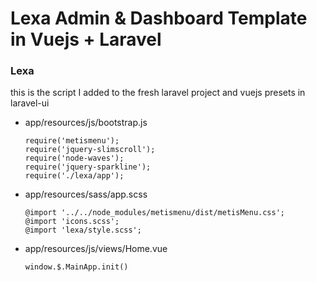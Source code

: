 # Lexa Admin & Dashboard Template in Vuejs + Laravel

### Lexa
this is the script I added to the fresh laravel project and vuejs presets in laravel-ui

* app/resources/js/bootstrap.js 
  ```
  require('metismenu');
  require('jquery-slimscroll');
  require('node-waves');
  require('jquery-sparkline');
  require('./lexa/app');
  ```
* app/resources/sass/app.scss
  ```
  @import '../../node_modules/metismenu/dist/metisMenu.css';
  @import 'icons.scss';
  @import 'lexa/style.scss';
  ```

* app/resources/js/views/Home.vue
  ```
  window.$.MainApp.init()
  ```